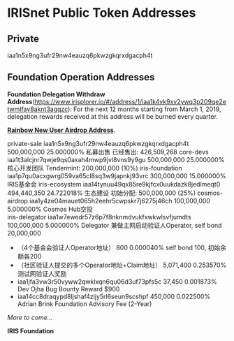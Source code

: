 # IRISnet Public Token Addresses 

## Private 
iaa1n5x9ng3ufr29nw4eauzq6pkwzgkqrxdgacph4t



## Foundation Operation Addresses
**Foundation Delegation Withdraw Address**(https://www.irisplorer.io/#/address/1/iaa1k4vk9xv2ywq3p209qe2etwmlfav8aknt3agqzc):  For the next 12 months starting from March 1, 2019, delegation rewards received at this address will be burned every quarter.  
 


**[Rainbow New User Airdrop Address](https://www.irisplorer.io/#/address/1/iaa13nzsae74qype65rshc0wyvhk9s0l3uecwf8y93)**.

private-sale	iaa1n5x9ng3ufr29nw4eauzq6pkwzgkqrxdgacph4t	500,000,000	25.000000%	私募出售	已经售出: 426,509,268
core-devs	iaa1t3alcjnr7qwje9qs0axah4mwp9jvl8vns9y9gu	500,000,000	25.000000%	核心开发团队	Tendermint: 200,000,000 (10%)
iris-foundation	iaa1p7qu0acxgwrg059va65cl8sq3w9japnkj93vrc	300,000,000	15.000000%	IRIS基金会	
iris-ecosystem	iaa14tynuu49qx85re9kjfcx0uukdazk8jedlmeqt0	494,440,350	24.722018%	生态建设	初始分配: 500,000,000 (25%)
cosmos-airdrop	iaa1y4ze04mauet065h2eehr5cwpskr7j6275j46ch	100,000,000	5.000000%	Cosmos Hub空投	
iris-delegator	iaa1w7ewedr57z6p7f8nknmdvukfxwkwlsvfjumdts	100,000,000	5.000000%	Delegator	兼做主网启动验证人Operator, self bond 20,000,000
-	（4个基金会验证人Operator地址）	800	0.000040%		self bond 100, 初始余额各200
-	（社区验证人提交的多个Operator地址+Claim地址）	5,071,400	0.253570%	测试网验证人奖励	
-	iaa1jfa3vw3r50vyww2qwklxqn6qu06d3uf73pfs5c	37,450	0.001873%	Dev Ojha	Bug Bounty Reward $900
-	iaa14cc8draqypd8ljshaf4zljy5rl6seun9scshpf	450,000	0.022500%	Adrian Brink	Foundation Advisory Fee (2-Year)

_More to come..._
 
 
 
 
 
 

**IRIS Foundation**

